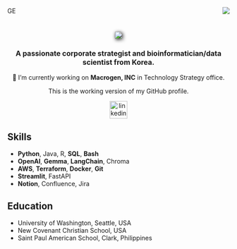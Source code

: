 GE<img align="right" src="https://visitor-badge.laobi.icu/badge?page_id=JjongX.JjongX" />

<h1 align="center">
    <img src="https://readme-typing-svg.herokuapp.com/?font=Righteous&size=35&center=true&vCenter=true&width=500&height=70&duration=4000&lines=Hi+There!+👋;+I'm+Jong+Ha+Shin!;" style="filter: drop-shadow(2px 2px 4px #000000);" />
</h1>

<h3 align="center" style="font-size: 16px;">
A passionate corporate strategist and bioinformatician/data scientist from Korea.
</h3>

<div align="center">
 
🏢 I’m currently working on **Macrogen, INC** in Technology Strategy office.

This is the working version of my GitHub profile.

</div>
 
<div align="center"> 
  <a href="https://linkedin.com/in/jong-ha-shin-3174aa180" target="_blank">
    <img src='https://cdn.jsdelivr.net/npm/simple-icons@3.0.1/icons/linkedin.svg' alt='linkedin' height='40'/>
  </a>
</div>

## Skills
- **Python**, Java, R, **SQL**, **Bash**
- **OpenAI**, **Gemma**, **LangChain**, Chroma
- **AWS**, **Terraform**, **Docker**, **Git**
- **Streamlit**, FastAPI
- **Notion**, Confluence, Jira

## Education
- University of Washington, Seattle, USA 
- New Covenant Christian School, USA
- Saint Paul American School, Clark, Philippines
